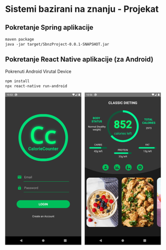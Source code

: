 # Sistemi bazirani na znanju - Projekat

## Pokretanje Spring aplikacije
```
maven package
java -jar target/SbnzProject-0.0.1-SNAPSHOT.jar
```
## Pokretanje React Native aplikacije (za Android)
Pokrenuti Android Virutal Device
```
npm install
npx react-native run-android
```
![Screenshot](https://raw.githubusercontent.com/Marko131/sbnz/master/SbnzMobile/screen.png)
